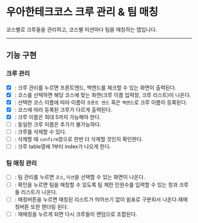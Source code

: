 # 우아한테크코스 크루 관리 & 팀 매칭

코스별로 크루들을 관리하고, 코스별 미션마다 팀을 매칭하는 앱입니다.

---

## 기능 구현

### 크루 관리

- [x] : 크루 관리를 누르면 프론트엔드, 백엔드를 체크할 수 있는 화면이 출력된다.
- [x] : 코스를 선택하면 해당 코스에 맞는 화면(크루 이름 입력창, 크루 리스트)이 나온다.
- [x] : 선택한 코스 이름에 따라 이름이 `프론트 엔드` 혹은 `백엔드`로 크루 이름이 등록된다.
- [x] : 코스에 따라 등록된 크루가 다르게 출력된다.
- [x] : 크루 이름은 최대 5까지 가능해야 한다.
- [ ] : 동일한 크루 이름은 추가가 불가능하다.
- [ ] : 크루를 삭제할 수 있다.
- [ ] : 삭제할 때 `confirm`창으로 한번 더 삭제할 것인지 확인한다.
- [ ] : 크루 table열에 1부터 index가 나오게 한다.

### 팀 매칭 관리

- [ ] : 팀 관리를 누르면 `코스`, `미션`을 선택할 수 있는 화면이 나온다.
- [ ] : 확인을 누르면 팀을 매칭할 수 있도록 팀 제한 인원수를 입력할 수 있는 창과 크루들 리스트가 나온다.
- [ ] : 매칭버튼을 누르면 매칭된 리스트가 띄어쓰기 없이 쉼표로 구분되서 나온다.재매칭버튼 또한 렌더링 된다.
- [ ] : 재매칭을 누르게 되면 다시 크루들이 랜덤으로 조합된다.
